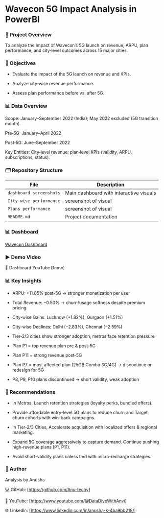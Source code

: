 # Wavecon 5G Impact Analysis in PowerBI

### 📌 **Project Overview**

To analyze the impact of Wavecon’s 5G launch on revenue, ARPU, plan performance, and city‑level outcomes across 15 major cities. 

### 🎯 **Objectives**

 - Evaluate the impact of the 5G launch on revenue and KPIs.

 - Analyze city‑wise revenue performance.

 - Assess plan performance before vs. after 5G.

### 📊 **Data Overview**

Scope: January–September 2022 (India); May 2022 excluded (5G transition month).

Pre‑5G: January–April 2022

Post‑5G: June–September 2022

Key Entities: City‑level revenue; plan‑level KPIs (validity, ARPU, subscriptions, status).

### 🗂️ **Repository Structure**

|         File                | Description |
|-----------------------------|-------------|
| `dashboard screenshots`  | Main dashboard with interactive visuals |
| `City-wise performance`  | screenshot of visual |
| `Plans performance`  | screenshot of visual |
| `README.md`                           | Project documentation |

### 📊 **Dashboard**

[Wavecon Dashboard](https://app.powerbi.com/groups/me/reports/0fb6346f-2710-4405-86a4-44b23b1c4a34/ReportSection16b73cde20cf3ed17b51?experience=power-bi)

### ▶️ **Demo Video**

🎥 Dashboard YouTube Demo)

### 📊 Key Insights

- ARPU: +11.05% post-5G → stronger monetization per user

- Total Revenue: −0.50% → churn/usage softness despite premium pricing

 - City-wise Gains: Lucknow (+1.82%), Gurgaon (+1.51%)

 - City-wise Declines:  Delhi (−2.83%), Chennai (−2.59%)

 - Tier-2/3 cities show stronger adoption; metros face retention pressure

 - Plan P1 = top revenue plan pre & post-5G

 - Plan P11 = strong revenue post-5G

 - Plan P7 = most affected plan (25GB Combo 3G/4G) → discontinue or redesign for 5G

 - P8, P9, P10 plans discontinued → short validity, weak adoption

### 📝 **Recommendations**

 - In Metros, Launch retention strategies (loyalty perks, bundled offers).

 - Provide affordable entry-level 5G plans to reduce churn and Target churn cohorts with win-back campaigns.

 - In Tier-2/3 Cities, Accelerate acquisition with localized offers & regional marketing.

 - Expand 5G coverage aggressively to capture demand. Continue pushing high-revenue plans (P1, P11).

 - Avoid short-validity plans unless tied with micro-recharge strategies.

### 👤 **Author**

Analysis by Anusha

💻 GitHub: [https://github.com/Anu-techy]


🎥 YouTube: [https://www.youtube.com/@DataDiveWithAnvi]


🌐 LinkedIn: [https://www.linkedin.com/in/anusha-k-4ba9bb218/]







